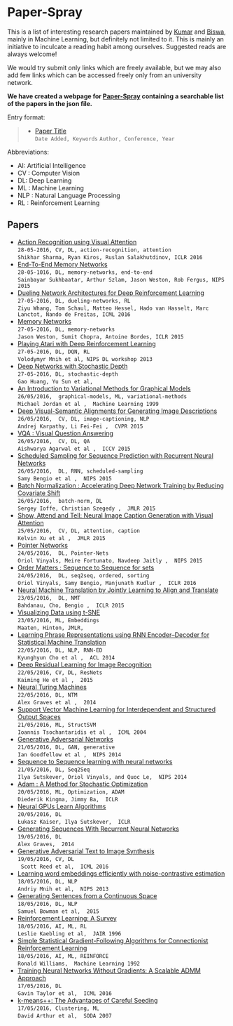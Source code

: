 # Paper-Spray

This is a list of interesting research papers maintained by [Kumar](https://github.com/kumarkrishna) and [Biswa](https://github.com/biswajitsc), mainly in Machine Learning, but definitely not limited to it. This is mainly an initiative to inculcate a reading habit among ourselves. Suggested reads are always welcome!

We would try submit only links which are freely available, but we may also add few links which can be accessed freely only from an university network.

__We have created a webpage for [Paper-Spray](https://biswajitsc.github.io/paper-spray.html) containing a searchable list of the papers in the json file.__

Entry format:
> * <a href="link">Paper Title</a>  
> ```Date Added, Keywords```
> ```Author, Conference, Year```

Abbreviations:
* AI: Artificial Intelligence
* CV : Computer Vision
* DL: Deep Learning
* ML : Machine Learning
* NLP : Natural Language Processing
* RL : Reinforcement Learning

<!---
Instructions:
* Add new papers at the top.
* For each entry add two or more spaces at the end of line 1 to enter a newline.

CLI for adding papers :
* Add ```$paperspraypath``` as environment variable for path to the github repository.
```sh
export paperspraypath=/path/to/github/repository
```
* Add an alias to .bashrc / .bash_profile to directly add papers from any folder through terminal :D .
```sh
alias spray-papers="bash $paperspraypath/scripts/add_papers.sh"
```
 * Use ```spray-papers``` as terminal command.
-->


## Papers
* <a href="http://arxiv.org/pdf/1511.04119v3.pdf">Action Recognition using Visual Attention</a>  
```28-05-2016, CV, DL, action-recognition, attention```  
```Shikhar Sharma, Ryan Kiros, Ruslan Salakhutdinov, ICLR 2016```  
* <a href="http://arxiv.org/abs/1503.08895">End-To-End Memory Networks</a>  
```28-05-1016, DL, memory-networks, end-to-end```  
```Sainbayar Sukhbaatar, Arthur Szlam, Jason Weston, Rob Fergus, NIPS 2015```  
* <a href="http://arxiv.org/abs/1511.06581">Dueling Network Architectures for Deep Reinforcement Learning</a>  
```27-05-2016, DL, dueling-networks, RL```  
```Ziyu Whang, Tom Schaul, Matteo Hessel, Hado van Hasselt, Marc Lanctot, Nando de Freitas, ICML 2016```  
* <a href="http://arxiv.org/pdf/1410.3916v11.pdf">Memory Networks</a>  
```27-05-2016, DL, memory-networks```  
```Jason Weston, Sumit Chopra, Antoine Bordes, ICLR 2015```  
* <a href="http://arxiv.org/abs/1312.5602">Playing Atari with Deep Reinforcement Learning</a>  
```27-05-2016, DL, DQN, RL```  
```Volodymyr Mnih et al, NIPS DL workshop 2013```  
* <a href="https://arxiv.org/pdf/1603.09382.pdf">Deep Networks with Stochastic Depth</a>  
```27-05-2016, DL, stochastic-depth```  
```Gao Huang, Yu Sun et al, ```  
* <a href="http://people.eecs.berkeley.edu/~jordan/papers/variational-intro.pdf">An Introduction to Variational Methods for Graphical Models</a>  
```26/05/2016,  graphical-models, ML, variational-methods```  
```Michael Jordan et al ,  Machine Learning 1999 ```  
* <a href="http://arxiv.org/pdf/1412.2306v2.pdf">Deep Visual-Semantic Alignments for Generating Image Descriptions</a>  
```26/05/2016,  CV, DL, image-captioning, NLP```  
```Andrej Karpathy, Li Fei-Fei ,  CVPR 2015 ```  
* <a href="https://arxiv.org/pdf/1505.00468.pdf">VQA : Visual Question Answering</a>  
```26/05/2016,  CV, DL, QA```  
```Aishwarya Agarwal et al ,  ICCV 2015 ```  
* <a href="https://papers.nips.cc/paper/5956-scheduled-sampling-for-sequence-prediction-with-recurrent-neural-networks.pdf">Scheduled Sampling for Sequence Prediction with Recurrent Neural Networks</a>  
```26/05/2016,  DL, RNN, scheduled-sampling```  
```Samy Bengio et al ,  NIPS 2015 ```  
* <a href="http://arxiv.org/pdf/1502.03167v3.pdf">Batch Normalization : Accelerating Deep Network Training by Reducing Covariate Shift</a>  
```26/05/2016,  batch-norm, DL```  
```Sergey Ioffe, Christian Szegedy ,  JMLR 2015 ```  
* <a href="http://arxiv.org/abs/1502.03044">Show, Attend and Tell: Neural Image Caption Generation with Visual Attention</a>  
```25/05/2016,  CV, DL, attention, caption```  
```Kelvin Xu et al ,  JMLR 2015 ```  
* <a href="https://papers.nips.cc/paper/5866-pointer-networks.pdf">Pointer Networks</a>  
```24/05/2016,  DL, Pointer-Nets```  
```Oriol Vinyals, Meire Fortunato, Navdeep Jaitly ,  NIPS 2015 ```  
* <a href="http://arxiv.org/pdf/1511.06391v3.pdf">Order Matters : Sequence to Sequence for sets</a>  
```24/05/2016,  DL, seq2seq, ordered, sorting```  
```Oriol Vinyals, Samy Bengio, Manjunath Kudlur ,  ICLR 2016 ```  
* <a href="http://arxiv.org/pdf/1409.0473.pdf">Neural Machine Translation by Jointly Learning to Align and Translate</a>  
```23/05/2016,  DL, NMT```  
```Bahdanau, Cho, Bengio ,  ICLR 2015 ```  
* <a href="http://www.cs.toronto.edu/~hinton/absps/tsne.pdf">Visualizing Data using t-SNE</a>  
```23/05/2016, ML, Embeddings```  
``` Maaten, Hinton, JMLR,  ```  
* <a href="http://arxiv.org/pdf/1406.1078v3.pdf">Learning Phrase Representations using RNN Encoder–Decoder for Statistical Machine Translation</a>  
```22/05/2016, DL, NLP, RNN-ED```  
```Kyunghyun Cho et al ,  ACL 2014 ```  
* <a href="https://arxiv.org/pdf/1512.03385v1.pdf">Deep Residual Learning for Image Recognition</a>  
```22/05/2016, CV, DL, ResNets```  
```Kaiming He et al ,  2015 ```  
* <a href="https://arxiv.org/pdf/1410.5401v2.pdf">Neural Turing Machines</a>  
```22/05/2016, DL, NTM```  
```Alex Graves et al ,  2014  ```  
* <a href="http://machinelearning.org/proceedings/icml2004/papers/76.pdf">Support Vector Machine Learning for Interdependent and Structured Output Spaces</a>  
```21/05/2016, ML, StructSVM```  
```Ioannis Tsochantaridis et al ,  ICML 2004 ```  
* <a href="http://arxiv.org/abs/1406.2661">Generative Adversarial Networks</a>  
```21/05/2016, DL, GAN, generative```  
```Ian Goodfellow et al ,  NIPS 2014 ```  
* <a href="http://arxiv.org/pdf/1409.3215.pdf">Sequence to Sequence learning with neural networks</a>  
```21/05/2016, DL, Seq2Seq ```  
``` Ilya Sutskever, Oriol Vinyals, and Quoc Le,  NIPS 2014 ```  
* <a href="https://arxiv.org/pdf/1412.6980.pdf">Adam : A Method for Stochastic Optimization</a>  
```20/05/2016, ML, Optimization, ADAM ```  
``` Diederik Kingma, Jimmy Ba,  ICLR ```  
* <a href="http://arxiv.org/pdf/1511.08228v3.pdf">Neural GPUs Learn Algorithms</a>  
```20/05/2016, DL```  
``` Łukasz Kaiser, Ilya Sutskever,  ICLR ```  
* <a href="http://arxiv.org/pdf/1308.0850v5.pdf">Generating Sequences With Recurrent Neural Networks</a>  
```19/05/2016, DL```  
``` Alex Graves,  2014 ```  
* <a href="http://arxiv.org/pdf/1605.05396v1.pdf">Generative Adversarial Text to Image Synthesis</a>  
```19/05/2016, CV, DL```  
```  Scott Reed et al,  ICML 2016 ```  
* <a href="https://papers.nips.cc/paper/5165-learning-word-embeddings-efficiently-with-noise-contrastive-estimation.pdf">Learning word embeddings efficiently with noise-contrastive estimation</a>  
```18/05/2016, DL, NLP```  
``` Andriy Mnih et al,  NIPS 2013 ```  
* <a href="http://arxiv.org/pdf/1511.06349v4.pdf">Generating Sentences from a Continuous Space</a>  
```18/05/2016, DL, NLP```  
``` Samuel Bowman et al,  2015 ```  
* <a href="https://www.jair.org/media/301/live-301-1562-jair.pdf">Reinforcement Learning: A Survey</a>  
```18/05/2016, AI, ML, RL```  
``` Leslie Kaebling et al,  JAIR 1996 ```  
* <a href="http://www-anw.cs.umass.edu/~barto/courses/cs687/williams92simple.pdf">Simple Statistical Gradient-Following Algorithms for Connectionist Reinforcement Learning</a>  
```18/05/2016, AI, ML, REINFORCE```  
``` Ronald Williams,  Machine Learning 1992 ```  
* <a href="http://arxiv.org/pdf/1605.02026.pdf">Training Neural Networks Without Gradients: A Scalable ADMM Approach</a>  
```17/05/2016, DL```  
``` Gavin Taylor et al,  ICML 2016 ```  
* <a href="http://ilpubs.stanford.edu:8090/778/1/2006-13.pdf">k-means++: The Advantages of Careful Seeding</a>  
```17/05/2016, Clustering, ML ```  
``` David Arthur et al,  SODA 2007 ```  
